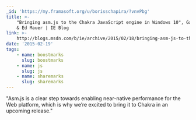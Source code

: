 ```yaml
---
_id: 'https://my.framasoft.org/u/borisschapira/?vnvPbg'
title: >-
    "Bringing asm.js to the Chakra JavaScript engine in Windows 10", Gaurav Seth
    & Ed Mauer | IE Blog
link: >-
    http://blogs.msdn.com/b/ie/archive/2015/02/18/bringing-asm-js-to-the-chakra-javascript-engine-in-windows-10.aspx
date: '2015-02-19'
tags:
    - name: boostmarks
      slug: boostmarks
    - name: js
      slug: js
    - name: sharemarks
      slug: sharemarks
---
```


<div class="markdown"><p>&quot;Asm.js is a clear step towards enabling near-native performance for the Web platform, which is why we’re excited to bring it to Chakra in an upcoming release.&quot;
</p></div>
